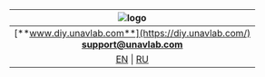 | ![logo](https://ucnl.github.io/documentation/sm_logo.png) |
| :---: |
| [**www.diy.unavlab.com**](https://diy.unavlab.com/) <br/> [**support@unavlab.com**](mailto:support@unavlab.com) |
| [EN](README.md) \| [RU](README_RU.md) |

